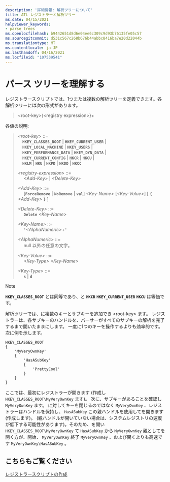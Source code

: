```yaml
---
description: '詳細情報: 解析ツリーについて'
title: ATL レジストラーと解析ツリー
ms.date: 04/15/2021
helpviewer_keywords:
- parse trees
ms.openlocfilehash: b9442651d8d6e04ee6c309c9d93b76135fe05c57
ms.sourcegitcommit: d531c567c268b676b44abbc8416ba7e20d22044b
ms.translationtype: MT
ms.contentlocale: ja-JP
ms.lasthandoff: 04/16/2021
ms.locfileid: "107539541"
---
```

# <a name="understanding-parse-trees"></a>パース ツリーを理解する

レジストラースクリプトでは、1つまたは複数の解析ツリーを定義できます。各解析ツリーには次の形式があります。

> \<root-key>{\<registry expression>}+

各値の説明:

> *\<root-key>* ::=\
> &emsp;**`HKEY_CLASSES_ROOT`** &vert; **`HKEY_CURRENT_USER`** &vert;\
> &emsp;**`HKEY_LOCAL_MACHINE`** &vert; **`HKEY_USERS`** &vert;\
> &emsp;**`HKEY_PERFORMANCE_DATA`** &vert; **`HKEY_DYN_DATA`** &vert;\
> &emsp;**`HKEY_CURRENT_CONFIG`** &vert; **`HKCR`** &vert; **`HKCU`** &vert;\
> &emsp;**`HKLM`** &vert; **`HKU`** &vert; **`HKPD`** &vert; **`HKDD`** &vert; **`HKCC`**
>
> *\<registry-expression>* ::=\
> &emsp; *\<Add-Key>* &vert; *\<Delete-Key>*
>
> *\<Add-Key>* ::=\
> &emsp; \[**`ForceRemove`** &vert; **`NoRemove`** &vert; **`val`**] *\<Key-Name>* \[*\<Key-Value>*] \[ **`{`** *\<Add-Key>* **`}`** ]
>
> *\<Delete-Key>* ::=\
> &emsp; **`Delete`** *\<Key-Name>*
>
> *\<Key-Name>* ::=\
> &emsp; **`'`**_\<AlphaNumeric>_+**`'`**
>
> *\<AlphaNumeric>* ::=\
> &emsp; null 以外の任意の文字。
>
> *\<Key-Value>* ::=\
> &emsp; *\<Key-Type>* *\<Key-Name>*
>
> *\<Key-Type>* ::=\
> &emsp; **`s`** &vert; **`d`**

> [!NOTE]
> **`HKEY_CLASSES_ROOT`** とは同等であり、と **`HKCR`** **`HKEY_CURRENT_USER`** **`HKCU`** は等価です。

解析ツリーでは、に複数のキーとサブキーを追加でき \<root-key> ます。 レジストラーは、各サブキーのハンドルを、パーサーがすべてのサブキーの解析を完了するまで開いたままにします。 一度に1つのキーを操作するよりも効率的です。 次に例を示します。

```rgs
HKEY_CLASSES_ROOT
{
    'MyVeryOwnKey'
    {
        'HasASubKey'
        {
            'PrettyCool'
        }
    }
}
```

ここでは、最初にレジストラーが開きます (作成し `HKEY_CLASSES_ROOT\MyVeryOwnKey` ます)。 次に、サブキーがあることを確認し `MyVeryOwnKey` ます。 に対してキーを閉じるのではなく `MyVeryOwnKey` 、レジストラーはハンドルを保持し、 `HasASubKey` この親ハンドルを使用してを開きます (作成します)。 (親ハンドルが開いていない場合は、システムレジストリの速度が低下する可能性があります)。そのため、を開い `HKEY_CLASSES_ROOT\MyVeryOwnKey` て `HasASubKey` から `MyVeryOwnKey` 親としてを開く方が、開始、 `MyVeryOwnKey` 終了 `MyVeryOwnKey` 、および開くよりも高速です `MyVeryOwnKey\HasASubKey` 。

## <a name="see-also"></a>こちらもご覧ください

[レジストラースクリプトの作成](../atl/creating-registrar-scripts.md)
